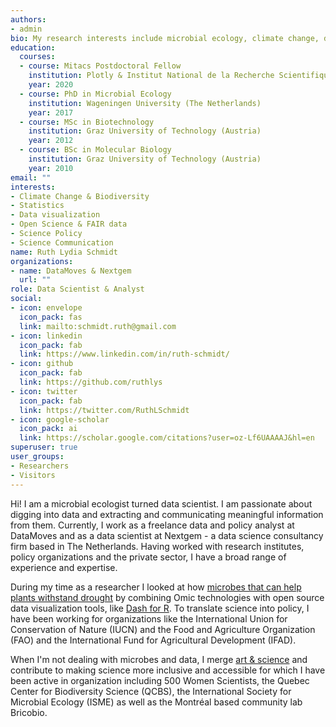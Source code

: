 ```yaml
---
authors:
- admin
bio: My research interests include microbial ecology, climate change, data science and data visualization.
education:
  courses:
  - course: Mitacs Postdoctoral Fellow
    institution: Plotly & Institut National de la Recherche Scientifique (Canada)
    year: 2020
  - course: PhD in Microbial Ecology
    institution: Wageningen University (The Netherlands)
    year: 2017
  - course: MSc in Biotechnology
    institution: Graz University of Technology (Austria)
    year: 2012
  - course: BSc in Molecular Biology
    institution: Graz University of Technology (Austria)
    year: 2010
email: ""
interests:
- Climate Change & Biodiversity
- Statistics
- Data visualization
- Open Science & FAIR data
- Science Policy
- Science Communication
name: Ruth Lydia Schmidt
organizations:
- name: DataMoves & Nextgem
  url: ""
role: Data Scientist & Analyst
social:
- icon: envelope
  icon_pack: fas
  link: mailto:schmidt.ruth@gmail.com
- icon: linkedin
  icon_pack: fab
  link: https://www.linkedin.com/in/ruth-schmidt/
- icon: github
  icon_pack: fab
  link: https://github.com/ruthlys
- icon: twitter
  icon_pack: fab
  link: https://twitter.com/RuthLSchmidt
- icon: google-scholar
  icon_pack: ai
  link: https://scholar.google.com/citations?user=oz-Lf6UAAAAJ&hl=en
superuser: true
user_groups:
- Researchers
- Visitors
---
```


Hi! I am a microbial ecologist turned data scientist. I am passionate about digging into data and extracting and communicating meaningful information from them. Currently, I work as a freelance data and policy analyst at DataMoves and as a data scientist at Nextgem - a data science consultancy firm based in The Netherlands. Having worked with research institutes, policy organizations and the private sector, I have a broad range of experience and expertise.

During my time as a researcher I looked at how [microbes that can help plants withstand drought](https://theconversation.com/microbial-aromas-might-save-crops-from-drought-103960) by combining Omic technologies with open source data visualization tools, like [Dash for R](https://medium.com/plotly/announcing-dash-for-r-82dce99bae13). To translate science into policy, I have been working for organizations like the International Union for Conservation of Nature (IUCN) and the Food and Agriculture Organization (FAO) and the International Fund for Agricultural Development (IFAD).

When I'm not dealing with microbes and data, I merge [art & science](https://www.sciartmagazine.com/the-art-of-microbial-communication.html) and contribute to making science more inclusive and accessible for which I have been active in organization including 500 Women Scientists, the Quebec Center for Biodiversity Science (QCBS), the International Society for Microbial Ecology (ISME) as well as the Montréal based community lab Bricobio.
